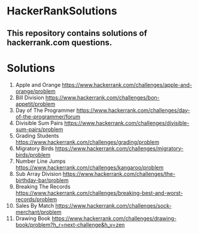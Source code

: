 # HackerRankSolutions

## This repository contains solutions of **hackerrank.com** questions.

# Solutions
1. Apple and Orange https://www.hackerrank.com/challenges/apple-and-orange/problem 
2. Bill Division https://www.hackerrank.com/challenges/bon-appetit/problem
3. Day of The Programmer https://www.hackerrank.com/challenges/day-of-the-programmer/forum
4. Divisible Sum Pairs https://www.hackerrank.com/challenges/divisible-sum-pairs/problem
5. Grading Students https://www.hackerrank.com/challenges/grading/problem
6. Migratory Birds https://www.hackerrank.com/challenges/migratory-birds/problem
7. Number Line Jumps https://www.hackerrank.com/challenges/kangaroo/problem
8. Sub Array Division https://www.hackerrank.com/challenges/the-birthday-bar/problem
9. Breaking The Records https://www.hackerrank.com/challenges/breaking-best-and-worst-records/problem
9. Sales By Match https://www.hackerrank.com/challenges/sock-merchant/problem
10. Drawing Book https://www.hackerrank.com/challenges/drawing-book/problem?h_r=next-challenge&h_v=zen
